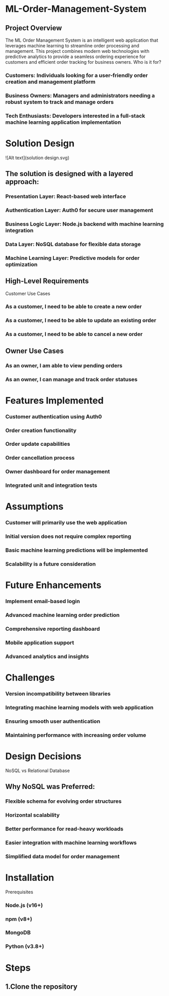 # ML-Order-Management-System

## Project Overview
The ML Order Management System is an intelligent web application that leverages machine learning to streamline order processing and management. This project combines modern web technologies with predictive analytics to provide a seamless ordering experience for customers and efficient order tracking for business owners.
Who is it for?

### Customers: Individuals looking for a user-friendly order creation and management platform
### Business Owners: Managers and administrators needing a robust system to track and manage orders
### Tech Enthusiasts: Developers interested in a full-stack machine learning application implementation

# Solution Design

![Alt text](solution design.svg)










## The solution is designed with a layered approach:

### Presentation Layer: React-based web interface
### Authentication Layer: Auth0 for secure user management
### Business Logic Layer: Node.js backend with machine learning integration
### Data Layer: NoSQL database for flexible data storage
### Machine Learning Layer: Predictive models for order optimization

## High-Level Requirements
Customer Use Cases

### As a customer, I need to be able to create a new order
### As a customer, I need to be able to update an existing order
### As a customer, I need to be able to cancel a new order

## Owner Use Cases

### As an owner, I am able to view pending orders
### As an owner, I can manage and track order statuses

# Features Implemented

 ### Customer authentication using Auth0
 ### Order creation functionality
 ### Order update capabilities
 ### Order cancellation process
 ### Owner dashboard for order management
 ### Integrated unit and integration tests

# Assumptions

### Customer will primarily use the web application
### Initial version does not require complex reporting
### Basic machine learning predictions will be implemented
### Scalability is a future consideration

# Future Enhancements

### Implement email-based login
### Advanced machine learning order prediction
### Comprehensive reporting dashboard
### Mobile application support
### Advanced analytics and insights

# Challenges

### Version incompatibility between libraries
### Integrating machine learning models with web application
### Ensuring smooth user authentication
### Maintaining performance with increasing order volume

# Design Decisions
NoSQL vs Relational Database

## Why NoSQL was Preferred:

### Flexible schema for evolving order structures
### Horizontal scalability
### Better performance for read-heavy workloads
### Easier integration with machine learning workflows
### Simplified data model for order management

# Installation
Prerequisites

### Node.js (v16+)
### npm (v8+)
### MongoDB
### Python (v3.8+)

# Steps

## 1.Clone the repository



